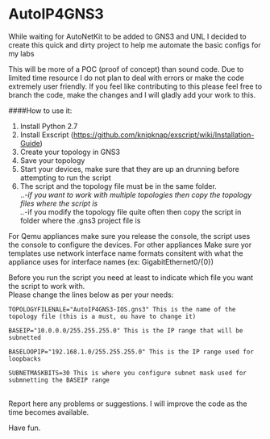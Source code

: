 # AutoIP4GNS3
While waiting for AutoNetKit to be added to GNS3 and UNL I decided to create this quick and dirty project to help me automate the basic configs for my labs

This will be more of a POC (proof of concept) than sound code. Due to limited time resource I do not plan to deal with errors or make the code extremely user friendly. If you feel like contributing to this please feel free to branch the code, make the changes and I will gladly add your work to this. 

####How to use it:  

1. Install Python 2.7  
2. Install Exscript (https://github.com/knipknap/exscript/wiki/Installation-Guide)  
3. Create your topology in GNS3  
4. Save your topology  
5. Start your devices, make sure that they are up an drunning before attempting to run the script  
6. The script and the topology file must be in the same folder.   
  ..*-if you want to work with multiple topologies then copy the topology files where the script is  
  ..*-if you modify the topology file quite often then copy the script in folder where the .gns3 project file is  

For Qemu appliances make sure you release the console, the script uses the console to configure the devices. For other appliances 
Make sure yor templates use network interface name formats consitent with what the appliance uses for interface names (ex: GigabitEthernet0/{0})  
  
Before you run the script you need at least to indicate which file you want the script to work with.  
Please change the lines below as per your needs:  

<code>TOPOLOGYFILENALE="AutoIP4GNS3-IOS.gns3"           This is the name of the topology file  (this is a must, ou have to change it)  
BASEIP="10.0.0.0/255.255.255.0"                   This is the IP range that will be subnetted   
BASELOOPIP="192.168.1.0/255.255.255.0"            This is the IP range used for loopbacks  
SUBNETMASKBITS=30                                 This is where you configure subnet mask used for submnetting the BASEIP range  
</code>  
Report here any problems or suggestions. I will improve the code as the time becomes available.    
  
Have fun.   






